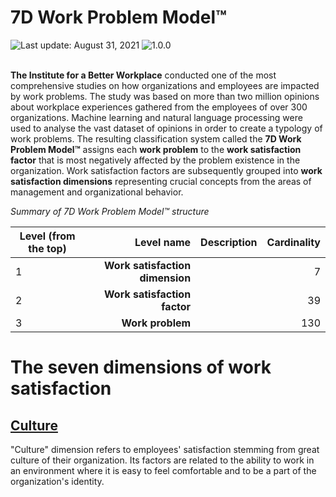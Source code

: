 # 7D Work Problem Model™

<div align="left">
   <img id="last-update-badge" src="https://img.shields.io/badge/%F0%9F%93%85%20Last%20update%20-%20August%2031%2C%202021-blue.svg" alt="Last update: August 31, 2021" /> <img src="https://img.shields.io/badge/ %E2%9C%94%20Typology%20version%20-%201.0.0-yellow.svg" alt="1.0.0"/>
</div>
<br/>

__The Institute for a Better Workplace__ conducted one of the most comprehensive studies on how organizations and employees are impacted by work problems. The study was based on more than two million opinions about workplace experiences gathered from the employees of over 300 organizations. Machine learning and natural language processing were used to analyse the vast dataset of opinions in order to create a typology of work problems. The resulting classification system called the __7D Work Problem Model™__ assigns each __work problem__ to the __work satisfaction factor__ that is most negatively affected by the problem existence in the organization. Work satisfaction factors are subsequently grouped into __work satisfaction dimensions__ representing crucial concepts from the areas of management and organizational behavior.

*Summary of 7D Work Problem Model™ structure*

| Level (from the top)  |      Level name      |  Description  | Cardinality |
|-----------------------|---------------------:|--------------:|------------:| 
|  1|  __Work satisfaction dimension__ |  | 7 |
|  2|  __Work satisfaction factor__   |   | 39  |
|  3| __Work problem__ |     | 130 |

# The seven dimensions of work satisfaction

## [Culture](dimensions/culture.md)

"Culture" dimension refers to employees' satisfaction stemming from great culture of their organization. Its factors are related to the ability to work in an environment where it is easy to feel comfortable and to be a part of the organization's identity.




